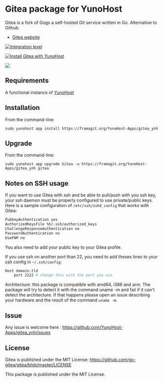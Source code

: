 # Gitea package for YunoHost

Gitea is a fork of Gogs a self-hosted Git service written in Go. Alternative to Github.
- [Gitea website](http://gitea.io)

[![Integration level](https://dash.yunohost.org/integration/gitea.svg)](https://ci-apps.yunohost.org/jenkins/job/gitea%20%28Community%29/lastBuild/consoleFull) 

[![Install Gitea with YunoHost](https://install-app.yunohost.org/install-with-yunohost.png)](https://install-app.yunohost.org/?app=gitea)

![](https://gitea.io/images/screenshot.png)
## Requirements
A functional instance of [YunoHost](https://yunohost.org)

## Installation
From the command-line:

`sudo yunohost app install https://framagit.org/YunoHost-Apps/gitea_ynh`

## Upgrade
From the command-line:

`sudo yunohost app upgrade Gitea -u https://framagit.org/YunoHost-Apps/gitea_ynh gitea`

## Notes on SSH usage
If you want to use Gitea with ssh and be able to pull/push with you ssh key, your ssh daemon must be properly configured to use private/public keys. Here is a sample configuration of `/etc/ssh/sshd_config` that works with Gitea:

```bash
PubkeyAuthentication yes
AuthorizedKeysFile %h/.ssh/authorized_keys
ChallengeResponseAuthentication no
PasswordAuthentication no
UsePAM no
```

You also need to add your public key to your Gitea profile.

If you use ssh on another port than 22, you need to add theses lines to your ssh config in `~/.ssh/config`:

```bash
Host domain.tld
    port 2222 # change this with the port you use
```


Architecture: this package is compatible with amd64, i386 and arm. The package will try to detect it with the command uname -m and fail if it can't detect the architecture. If that happens please open an issue describing your hardware and the result of the command `uname -m`.

## Issue

Any issue is welcome here : https://github.com/YunoHost-Apps/gitea_ynh/issues

## License
Gitea is published under the MIT License:
https://github.com/go-gitea/gitea/blob/master/LICENSE

This package is published under the MIT License.
